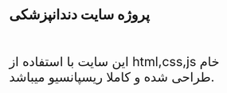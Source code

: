<h1>پروژه سایت دندانپزشکی</h1>
</br>
<p style="font-size:1.6rem">این سایت با استفاده از html,css,js خام طراحی شده و کاملا ریسپانسیو میباشد.</p>
